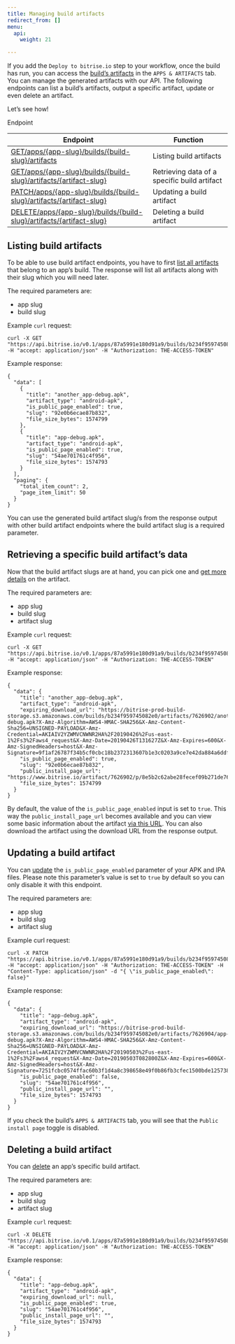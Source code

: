 ```yaml
---
title: Managing build artifacts
redirect_from: []
menu:
  api:
    weight: 21

---
```

If you add the `Deploy to bitrise.io` step to your workflow, once the build has run, you can access the [build’s artifacts](/builds/build-artifacts-online/) in the `APPS & ARTIFACTS` tab. You can manage the generated artifacts with our API. The following endpoints can list a build’s artifacts, output a specific artifact, update or even delete an artifact.

Let’s see how!

Endpoint

|Endpoint   |Function |
|---|---|
|[GET/apps/{app-slug}/builds/{build-slug}/artifacts](https://api-docs.bitrise.io/#/build-artifact/artifact-list)   |Listing build artifacts  |
|[GET/apps/{app-slug}/builds/{build-slug}/artifacts/{artifact-slug}](https://api-docs.bitrise.io/#/build-artifact/artifact-show)   |Retrieving data of a specific build artifact  |
|[PATCH/apps/{app-slug}/builds/{build-slug}/artifacts/{artifact-slug}](https://api-docs.bitrise.io/#/build-artifact/artifact-update)  |Updating a build artifact |
|[DELETE/apps/{app-slug}/builds/{build-slug}/artifacts/{artifact-slug}](https://api-docs.bitrise.io/#/build-artifact/artifact-delete)   |Deleting a build artifact|

## Listing build artifacts

To be able to use build artifact endpoints, you have to first [list all artifacts](https://api-docs.bitrise.io/#/build-artifact/artifact-list) that belong to an app’s build. The response will list all artifacts along with their slug which you will need later.

The required parameters are:

* app slug
* build slug

Example `curl` request:

    curl -X GET "https://api.bitrise.io/v0.1/apps/87a5991e180d91a9/builds/b234f959745082e0/artifacts" -H "accept: application/json" -H "Authorization: THE-ACCESS-TOKEN"

Example response:

    {
      "data": [
        {
          "title": "another_app-debug.apk",
          "artifact_type": "android-apk",
          "is_public_page_enabled": true,
          "slug": "92e0b6ecae87b832",
          "file_size_bytes": 1574799
        },
        {
          "title": "app-debug.apk",
          "artifact_type": "android-apk",
          "is_public_page_enabled": true,
          "slug": "54ae701761c4f956",
          "file_size_bytes": 1574793
        }
      ],
      "paging": {
        "total_item_count": 2,
        "page_item_limit": 50
      }
    }

You can use the generated build artifact slug/s from the response output with other build artifact endpoints where the build artifact slug is a required parameter.

## Retrieving a specific build artifact’s data

Now that the build artifact slugs are at hand, you can pick one and [get more details](https://api-docs.bitrise.io/#/build-artifact/artifact-show) on the artifact.

The required parameters are:

* app slug
* build slug
* artifact slug

Example `curl` request:

    curl -X GET "https://api.bitrise.io/v0.1/apps/87a5991e180d91a9/builds/b234f959745082e0/artifacts/92e0b6ecae87b832" -H "accept: application/json" -H "Authorization: THE-ACCESS-TOKEN"

Example response:

    {
      "data": {
        "title": "another_app-debug.apk",
        "artifact_type": "android-apk",
        "expiring_download_url": "https://bitrise-prod-build-storage.s3.amazonaws.com/builds/b234f959745082e0/artifacts/7626902/another_app-debug.apk?X-Amz-Algorithm=AWS4-HMAC-SHA256&X-Amz-Content-Sha256=UNSIGNED-PAYLOAD&X-Amz-Credential=AKIAIV2YZWMVCNWNR2HA%2F20190426%2Fus-east-1%2Fs3%2Faws4_request&X-Amz-Date=20190426T131627Z&X-Amz-Expires=600&X-Amz-SignedHeaders=host&X-Amz-Signature=9f1af26787f34b5cf0cbc18b2372313607b1e3c0203a9ce7e42da884a6ddf70f",
        "is_public_page_enabled": true,
        "slug": "92e0b6ecae87b832",
        "public_install_page_url": "https://www.bitrise.io/artifact/7626902/p/8e5b2c62abe28fecef09b271de767920",
        "file_size_bytes": 1574799
      }
    }

By default, the value of the `is_public_page_enabled` input is set to `true`. This way the `public_install_page_url` becomes available and you can view some basic information about the artifact [via this URL](/tutorials/deploy/bitrise-app-deployment/). You can also download the artifact using the download URL from the response output.

## Updating a build artifact

You can [update](https://api-docs.bitrise.io/#/build-artifact/artifact-update) the `is_public_page_enabled` parameter of your APK and IPA files. Please note this parameter’s value is set to `true` by default so you can only disable it with this endpoint.

The required parameters are:

* app slug
* build slug
* artifact slug

Example curl request:

    curl -X PATCH "https://api.bitrise.io/v0.1/apps/87a5991e180d91a9/builds/b234f959745082e0/artifacts/54ae701761c4f956" -H "accept: application/json" -H "Authorization: THE-ACCESS-TOKEN" -H "Content-Type: application/json" -d "{ \"is_public_page_enabled\": false}"

Example response:

    {
      "data": {
        "title": "app-debug.apk",
        "artifact_type": "android-apk",
        "expiring_download_url": "https://bitrise-prod-build-storage.s3.amazonaws.com/builds/b234f959745082e0/artifacts/7626904/app-debug.apk?X-Amz-Algorithm=AWS4-HMAC-SHA256&X-Amz-Content-Sha256=UNSIGNED-PAYLOAD&X-Amz-Credential=AKIAIV2YZWMVCNWNR2HA%2F20190503%2Fus-east-1%2Fs3%2Faws4_request&X-Amz-Date=20190503T082800Z&X-Amz-Expires=600&X-Amz-SignedHeaders=host&X-Amz-Signature=7251fcbc0574ffac60b3f1d4a8c398658e49f0b86fb3cfec1500bde125738abc",
        "is_public_page_enabled": false,
        "slug": "54ae701761c4f956",
        "public_install_page_url": "",
        "file_size_bytes": 1574793
      }
    }

If you check the build’s `APPS & ARTIFACTS` tab, you will see that the `Public install page` toggle is disabled.

## Deleting a build artifact

You can [delete](https://api-docs.bitrise.io/#/build-artifact/artifact-delete) an app’s specific build artifact.

The required parameters are:

* app slug
* build slug
* artifact slug

Example `curl` request:

    curl -X DELETE "https://api.bitrise.io/v0.1/apps/87a5991e180d91a9/builds/b234f959745082e0/artifacts/54ae701761c4f956" -H "accept: application/json" -H "Authorization: THE-ACCESS-TOKEN"

Example response:

    {
      "data": {
        "title": "app-debug.apk",
        "artifact_type": "android-apk",
        "expiring_download_url": null,
        "is_public_page_enabled": true,
        "slug": "54ae701761c4f956",
        "public_install_page_url": "",
        "file_size_bytes": 1574793
      }
    }